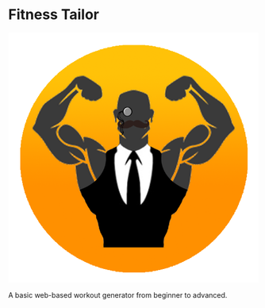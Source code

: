 

<html>

<h1>Fitness Tailor</h1>

<img src="/static/images/logo.png">

A basic web-based workout generator from beginner to advanced.

</html>